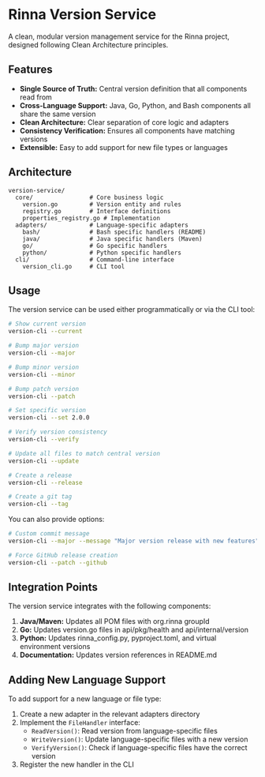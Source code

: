 # Rinna Version Service

A clean, modular version management service for the Rinna project, designed following Clean Architecture principles.

## Features

- **Single Source of Truth:** Central version definition that all components read from
- **Cross-Language Support:** Java, Go, Python, and Bash components all share the same version
- **Clean Architecture:** Clear separation of core logic and adapters
- **Consistency Verification:** Ensures all components have matching versions
- **Extensible:** Easy to add support for new file types or languages

## Architecture

```
version-service/
  core/                # Core business logic
    version.go         # Version entity and rules
    registry.go        # Interface definitions
    properties_registry.go # Implementation
  adapters/            # Language-specific adapters
    bash/              # Bash specific handlers (README)
    java/              # Java specific handlers (Maven)
    go/                # Go specific handlers
    python/            # Python specific handlers
  cli/                 # Command-line interface
    version_cli.go     # CLI tool
```

## Usage

The version service can be used either programmatically or via the CLI tool:

```sh
# Show current version
version-cli --current

# Bump major version
version-cli --major

# Bump minor version
version-cli --minor

# Bump patch version
version-cli --patch

# Set specific version
version-cli --set 2.0.0

# Verify version consistency
version-cli --verify

# Update all files to match central version
version-cli --update

# Create a release
version-cli --release

# Create a git tag
version-cli --tag
```

You can also provide options:

```sh
# Custom commit message
version-cli --major --message "Major version release with new features"

# Force GitHub release creation
version-cli --patch --github
```

## Integration Points

The version service integrates with the following components:

1. **Java/Maven:** Updates all POM files with org.rinna groupId
2. **Go:** Updates version.go files in api/pkg/health and api/internal/version
3. **Python:** Updates rinna_config.py, pyproject.toml, and virtual environment versions
4. **Documentation:** Updates version references in README.md

## Adding New Language Support

To add support for a new language or file type:

1. Create a new adapter in the relevant adapters directory
2. Implement the `FileHandler` interface:
   - `ReadVersion()`: Read version from language-specific files
   - `WriteVersion()`: Update language-specific files with a new version
   - `VerifyVersion()`: Check if language-specific files have the correct version
3. Register the new handler in the CLI